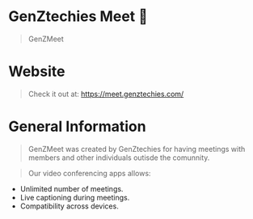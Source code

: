 # GenZtechies Meet 🎥

> GenZMeet


# Website

> Check it out at: https://meet.genztechies.com/


# General Information

> GenZMeet was created by GenZtechies for having meetings with members and other individuals outisde the comunnity.

> Our video conferencing apps allows: 
- Unlimited number of meetings.
- Live captioning during meetings. 
- Compatibility across devices.
